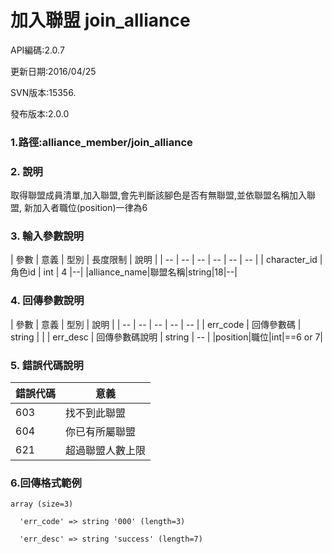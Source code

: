 # 加入聯盟 join_alliance



API編碼:2.0.7






更新日期:2016/04/25

> 

SVN版本:15356.

> 

發布版本:2.0.0
### 1.路徑:alliance_member/join_alliance

### 2. 說明

取得聯盟成員清單,加入聯盟,會先判斷該腳色是否有無聯盟,並依聯盟名稱加入聯盟,
新加入者職位(position)一律為6
### 3. 輸入參數說明


| 參數 | 意義 | 型別 | 長度限制 | 說明 |
| -- | -- | -- | -- | -- | -- |
| character_id | 角色id | int | 4 |--|
|alliance_name|聯盟名稱|string|18|--|

### 4. 回傳參數說明
| 參數 | 意義 | 型別 | 說明 |
| -- | -- | -- | -- | -- |
| err_code | 回傳參數碼 | string |  |
| err_desc | 回傳參數碼說明 | string | -- |
|position|職位|int|==6 or 7|




### 5. 錯誤代碼說明
|錯誤代碼|意義|
|--|--|
|603|找不到此聯盟|
|604|你已有所屬聯盟|
|621|超過聯盟人數上限|
### 6.回傳格式範例

```
array (size=3)

  'err_code' => string '000' (length=3)
  
  'err_desc' => string 'success' (length=7)
  ```
